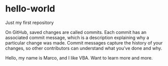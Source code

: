# hello-world
Just my first repository

On GitHub, saved changes are called commits. 
Each commit has an associated commit message, which is a description explaining why a particular change was made. 
Commit messages capture the history of your changes, so other contributors can understand what you’ve done and why.

Hello, my name is Marco, and I like VBA. Want to learn more and more.



